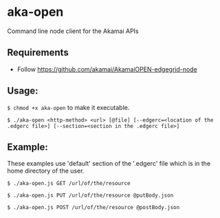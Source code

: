 # aka-open
Command line node client for the Akamai APIs

## Requirements
* Follow https://github.com/akamai/AkamaiOPEN-edgegrid-node

## Usage: 
`$ chmod +x aka-open` to make it executable.

`$ ./aka-open <http-method> <url> [@file] [--edgerc=<location of the .edgerc file>] [--section=<section in the .edgerc file>]`

## Example: 
These examples use 'default' section of the '.edgerc' file which is in the home directory of the user.

`$ ./aka-open.js GET /url/of/the/resource`

`$ ./aka-open.js PUT /url/of/the/resource @putBody.json`

`$ ./aka-open.js POST /url/of/the/resource @postBody.json`
